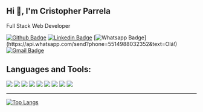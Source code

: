 ## Hi 👋, I'm Cristopher Parrela

 Full Stack Web Developer

[![Github Badge](https://img.shields.io/badge/-Github-000?style=for-the-badge&logo=Github&logoColor=white&link=https://github.com/cegielkowski)](https://github.com/cmparrela)
[![Linkedin Badge](https://img.shields.io/badge/-LinkedIn-blue?style=for-the-badge&logo=Linkedin&logoColor=white&link=https://www.linkedin.com/in/cmparrela/)](https://www.linkedin.com/in/cmparrela/)
[![Whatsapp Badge](https://img.shields.io/badge/-Whatsapp-4CA143?style=for-the-badge&labelColor=4CA143&logo=whatsapp&logoColor=white&link=https://api.whatsapp.com/send?phone=5514998583391&text=Olá!)](https://api.whatsapp.com/send?phone=5514988032352&text=Olá!)
[![Gmail Badge](https://img.shields.io/badge/-Gmail-c14438?style=for-the-badge&logo=Gmail&logoColor=white&link=mailto:cmparrela.dev@gmail.com)](mailto:cmparrela@gmail.com)

## Languages and Tools:

![](https://img.shields.io/badge/Code-PHP-informational?style=flat-square&logo=php&color=777bb4&logoColor=8892BF)
![](https://img.shields.io/badge/Code-Laravel-informational?style=flat-square&logo=laravel&color=FF2D20)
![](https://img.shields.io/badge/Code-codeigniter-informational?style=flat-square&logo=codeigniter&color=EF4223)
![](https://img.shields.io/badge/Code-JavaScript-informational?style=flat-square&logo=javascript&color=F7DF1E)
![](https://img.shields.io/badge/Tools-Docker-informational?style=flat-square&logo=docker&color=2496ED)
![](https://img.shields.io/badge/Tools-MySQL-informational?style=flat-square&logo=mysql&color=4479A1&logoColor=2496ED)
![](https://img.shields.io/badge/Tools-PostgreSQL-informational?style=flat-square&logo=postgresql&color=336791&logoColor=2496ED)
![](https://img.shields.io/badge/Tools-SQLServer-informational?style=flat-square&logo=microsoft-sql-server&color=CC2927&logoColor=e94840)
![](https://img.shields.io/badge/OS-Linux-informational?style=flat-square&logo=linux&color=fcc624)

----

[![Top Langs](https://github-readme-stats.vercel.app/api/top-langs/?username=cmparrela&langs_count=8&hide=Visual%20Basic,Dart,html&layout=compact)](https://github.com/willry/github-readme-stats)
